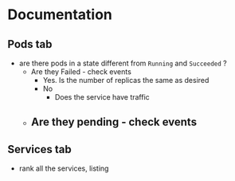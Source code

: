 # Documentation

## Pods tab

- are there pods in a state different from  `Running` and `Succeeded` ?
    - Are they Failed - check events
        - Yes. Is the number of replicas the same as desired
        - No
            - Does the service have traffic 
    - Are they pending - check events
        - 

## Services tab
- rank all the services, listing 
